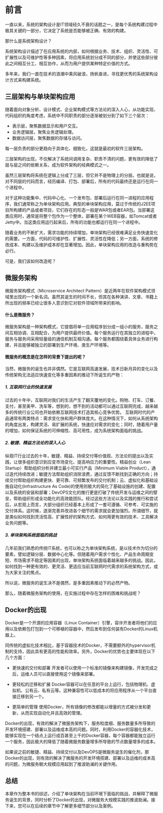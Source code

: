 # 前言

一直以来，系统的架构设计是IT领域经久不衰的话题之一，是每个系统构建过程中极其关键的一部分，它决定了系统是否能够被正确、有效的构建。

那什么是系统架构设计？

系统架构设计描述了在应用系统的内部，如何根据业务、技术、组织、灵活性、可扩展性以及可维护性等多种因素，将应用系统划分成不同的部分，并使这些部分彼此之间相互分工、相互协作，从而为用户提供某种特定价值的方式。

多年来，我们一直在技术的浪潮中乘风破浪，扬帆奋进，寻找更优秀的系统架构设计方式来构建系统。

## 三层架构与单块架构应用

随着面向对象分析、设计模式、企业架构模式等方法论的深入人心，从功能实现、代码组织的角度考虑，系统中不同职责的部分逐渐被划分到了如下三个层次：

- 表示层，聚焦数据显示和用户交互。
- 业务逻辑层，聚焦业务逻辑处理。
- 数据访问层，聚焦数据的存储与访问。

每一层负责的部分更趋向于具体化、细致化，这就是最初的软件三层架构。

三层架构的出现，不仅解决了系统间调用复杂、职责不清的问题，更有效的降低了层与层之间的依赖关系，成为软件架构的经典模式之一。

虽然三层架构将系统在逻辑上分成了三层，但它并不是物理上的分层。也就是说，对不同层的代码而言，经历编译、打包、部署后，所有的代码最终还是运行在同一个进程中。

对于这种功能集中、代码中心化、一个发布包、部署后运行在同一进程的应用程序，我们通常称之为单块架构应用。典型的单块架构应用，莫过于传统的J2EE项目所构建的产品或者项目，它们存在的形态一般是WAR包或者EAR包。当部署这类应用时，通常是将整个包作为一个整体，部署在某个WEB容器，如Tomcat或者Jetty中。当这类应用运行起来后，所有的功能也都运行在同一个进程中。

随着业务的不断扩大，需求功能的持续增加，单块架构已经很难满足业务快速变化的需要。一方面，代码的可维护性、扩展性、灵活性在降低；另一方面，系统的修改成本、构建以及维护成本却在显著增加。因此，单块架构应用的改造与重构势在必行。

可是，我们该如何改造呢？

## 微服务架构

微服务架构模式（Microservice Architect Pattern）是近两年在软件架构模式领域里出现的一个新名词。虽然其诞生的时间不长，但其在各种演讲、文章、书籍上所出现的频率已经让很多人意识到它对软件领域所带来的影响。

#### 什么是微服务？

微服务架构是一种架构模式，它提倡将单一应用程序划分成一组小的服务，服务之间互相协调、互相配合，为用户提供最终价值。每个服务运行在其独立的进程中，服务与服务间采用轻量级的通信机制互相沟通。每个服务都围绕着具体业务进行构建，并且能够被独立的部署到生产环境、类生产环境等。


#### 微服务的概念是在怎样的背景下提出的呢？

当然，微服务的诞生也并非偶然。它是互联网高速发展，技术日新月异的变化以及传统架构无法适应快速变化等多重因素的推动下所诞生的产物：

##### 1. 互联网行业的快速发展

过去的十年中，互联网对我们的生活产生了翻天覆地的变化。购物、打车、订餐、支付，甚至美甲、洗车等，想到的，想不到的活动都可以通过互联网完成，越来越多的传统行业公司也开始依赖互联网技术打造其核心竞争优势。
互联网时代的产品通常有两类特点：需求变化快和用户群体庞大。在这种情况下，如何从系统架构的角度出发，构建灵活、易扩展的系统，快速应对需求的变化；同时，随着用户量的增加，如何保证系统的可伸缩性、高可用性，成为系统架构面临的挑战。

##### 2. 敏捷、精益方法论的深入人心

纵观IT行业过去的十年，敏捷、精益、持续交付等价值观、方法论的提出以及实践，让很多组织意识到应变市场变化、提高响应力的重要性。精益创业（Lean Startup）帮助组织分析并建立最小可实行产品（Minimum Viable Product），通过迭代持续改进；敏捷方法帮助组织消除浪费，通过反馈不断找到正确的方向；持续交付帮助组织构建更快、更可靠、可频繁发布的交付机制；云、虚拟化和基础设施自动化(Infrastructure As Code)的使用则极大的简化了基础设施的创建、配置以及系统的安装和部署；DevOPS文化的推行更是打破了传统开发与运维之间的壁垒，帮助组织形成全功能化的高效能团队。经过这些方法论以及实践的推行和尝试后，从宏观上而言，大部分组织已经基本上形成了一套可遵循、可参考、可实施的交付体系。这时候，逐渐完善并改进各个细节的需求就会更加强烈。所谓细节，就是类似如何找到灵活性高、扩展性好的架构方式、如何用更有效的技术、工具解决业务问题等。

##### 3. 单块架构系统面临的挑战

几年前我们熟悉的传统IT系统，也可以称之为单块架构系统，是以技术作为切分的要素，譬如逻辑分层、数据中心化等。但随着用户需求个性化、产品生命周期变短、市场需求不稳定等因素的出现，单块架构系统面临着越来越多的挑战。因此，如何找到一种更有效的、更灵活、更适应当前互联网时代需求的系统架构方式，成为大家关注的焦点。

所以说，微服务的诞生决不是偶然，是多重因素推动下的必然产物。

那么，随着微服务架构的使用，在实施过程中存在怎样的困难和挑战呢？

## Docker的出现

Docker是一个开源的应用容器（Linux Container）引擎，容许开发者将他们的应用以及依赖包打包到一个可移植的容器中，然后发布到任何装有Docker的Linux机器上。

同传统的虚拟化技术相比，基于容器技术的Docker，不需要额外的hypervisor机制的支持，因此具有更高的性能和效率。另外，Docker的优势也主要体现在以下几个方面：

- 更快速的交付和部署
开发者可以使用一个标准的镜像来构建镜像，开发完成之后，运维人员可以直接使用这个镜像来部署。

- 更轻松的迁移和扩展
Docker容器可以在任意的平台上运行，包括物理机、虚拟机、公有云、私有云等。这种兼容性可以低成本的将应用程序从一个平台直接迁移到另一个。

- 更简单的管理
使用Docker，所有镜像的修改都能以增量的方式被分发和更新，从而实现自动化并且高效的管理。

Docker的出现，有效的解决了微服务架构下，服务粒度细、服务数量多所导致的开发环境搭建、部署以及运维成本高的问题。同时，利用Docker的容器化技术，能够实现在一个结点上运行成百甚至上千的Docker容器，每个容器都能独立运行一个服务，因此极大的降低了随着微服务数量增多所导致的节点数量增多的成本。

如果说之前的敏捷、精益、持续交付以及DevOPS是微服务诞生的催化剂，那Docker的出现，则有效的解决了微服务的开发环境搭建、部署以及运维的成本高的问题，为微服务朝大规模应用起到了推波助澜的关键作用。

## 总结
本章作为整本书的综述，介绍了单块架构在当前环境下面临的挑战，并解释了微服务诞生的背景，同时分析了Docker的出现，对微服务大规模实践的推波助澜。接下来，您可以在后续的章节中了解更多细节部分以及案例。
